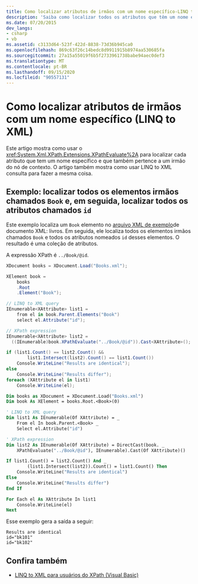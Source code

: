 ```yaml
---
title: Como localizar atributos de irmãos com um nome específico-LINQ to XML
description: 'Saiba como localizar todos os atributos que têm um nome específico e que também pertencem a um irmão do nó de contexto. Dois métodos são mostrados: um usa XPathEvaluate, o outro usa LINQ to XML consulta.'
ms.date: 07/20/2015
dev_langs:
- csharp
- vb
ms.assetid: c3133d64-523f-422d-8838-73d36b945ca0
ms.openlocfilehash: 869c63f26c14bedc8d9911915b8974aa530685fa
ms.sourcegitcommit: 27a15a55019f6b5f2733961738babe94aec0def3
ms.translationtype: MT
ms.contentlocale: pt-BR
ms.lasthandoff: 09/15/2020
ms.locfileid: "90557131"
---
```

# <a name="how-to-find-attributes-of-siblings-with-a-specific-name-linq-to-xml"></a>Como localizar atributos de irmãos com um nome específico (LINQ to XML)

Este artigo mostra como usar o <xref:System.Xml.XPath.Extensions.XPathEvaluate%2A> para localizar cada atributo que tem um nome específico e que também pertence a um irmão do nó de contexto. O artigo também mostra como usar LINQ to XML consulta para fazer a mesma coisa.

## <a name="example-find-all-sibling-elements-named-book-and-then-find-all-attributes-named-id"></a>Exemplo: localizar todos os elementos irmãos chamados `Book` e, em seguida, localizar todos os atributos chamados `id`

Este exemplo localiza um `Book` elemento no [arquivo XML de exemplo](sample-xml-file-books.md)de documento XML: livros. Em seguida, ele localiza todos os elementos irmãos chamados `Book` e todos os atributos nomeados `id` desses elementos. O resultado é uma coleção de atributos.

A expressão XPath é `../Book/@id`.

```csharp
XDocument books = XDocument.Load("Books.xml");

XElement book =
    books
    .Root
    .Element("Book");

// LINQ to XML query
IEnumerable<XAttribute> list1 =
    from el in book.Parent.Elements("Book")
    select el.Attribute("id");

// XPath expression
IEnumerable<XAttribute> list2 =
  ((IEnumerable)book.XPathEvaluate("../Book/@id")).Cast<XAttribute>();

if (list1.Count() == list2.Count() &&
        list1.Intersect(list2).Count() == list1.Count())
    Console.WriteLine("Results are identical");
else
    Console.WriteLine("Results differ");
foreach (XAttribute el in list1)
    Console.WriteLine(el);
```

```vb
Dim books as XDocument = XDocument.Load("Books.xml")
Dim book As XElement = books.Root.<Book>(0)

' LINQ to XML query
Dim list1 As IEnumerable(Of XAttribute) = _
    From el In book.Parent.<Book> _
    Select el.Attribute("id")

' XPath expression
Dim list2 As IEnumerable(Of XAttribute) = DirectCast(book. _
    XPathEvaluate("../Book/@id"), IEnumerable).Cast(Of XAttribute)()

If list1.Count() = list2.Count() And _
        (list1.Intersect(list2)).Count() = list1.Count() Then
    Console.WriteLine("Results are identical")
Else
    Console.WriteLine("Results differ")
End If

For Each el As XAttribute In list1
    Console.WriteLine(el)
Next
```

Esse exemplo gera a saída a seguir:

```output
Results are identical
id="bk101"
id="bk102"
```

## <a name="see-also"></a>Confira também

- [LINQ to XML para usuários do XPath (Visual Basic)](./comparison-xpath-linq-xml.md)
